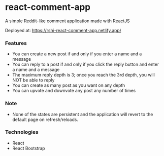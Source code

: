 # react-comment-app
A simple Reddit-like comment application made with ReactJS

Deployed at: https://rshi-react-comment-app.netlify.app/

### Features
- You can create a new post if and only if you enter a name and a message
- You can reply to a post if and only if you click the reply button and enter a name and a message
- The maximum reply depth is 3; once you reach the 3rd depth, you will NOT be able to reply
- You can create as many post as you want on any depth
- You can upvote and downvote any post any number of times

### Note
- None of the states are persistent and the application will revert to the default page on refresh/reloads.

### Technologies
- React
- React Bootstrap

